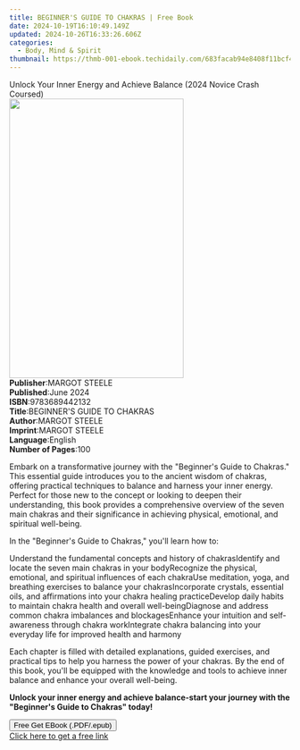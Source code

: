 ```yaml
---
title: BEGINNER'S GUIDE TO CHAKRAS | Free Book
date: 2024-10-19T16:10:49.149Z
updated: 2024-10-26T16:33:26.606Z
categories:
  - Body, Mind & Spirit
thumbnail: https://thmb-001-ebook.techidaily.com/683facab94e8408f11bcf4479cf644acbdaddde310e93a9d06416b2bc382f515.jpg
---
```

<main id="book-container">
  <div class="flex flex-col">
    <div class="book-brief flex-1 py-6 px-4 sm:p-6 md:py-10 md:px-8">
      <!-- brief-->
      <div class="book-brief-main">
        Unlock Your Inner Energy and Achieve Balance (2024 Novice Crash Coursed)
      </div>
    </div>
    <div
      class="book-meta-info flex-1 grid gap-4 col-start-1 col-end-3 row-start-1 sm:mb-6 sm:grid-cols-4 lg:gap-6 lg:col-start-2 lg:row-end-6 lg:row-span-6 lg:mb-0"
    >
      <div
        class="book-meta-info-left place-content-center mt-4 p-4 text-sm leading-6 col-start-2 col-span-2 dark:text-slate-400"
      >
        <img
          class="w-full h-500 object-cover rounded-lg sm:h-255 sm:col-span-2 lg:col-span-full"
          src="https://img-001-ebook.techidaily.com/4406b37f56c2db4574059328db01bd9049f5b2cb3dba9ecd4592a2d3e604c4fd.jpg"
          alt=""
          width="312"
          height="500"
        />
      </div>
      <div
        class="book-meta-info-right mt-2 col-start-1 row-start-2 col-span-3 self-center"
      >
        <!-- meta data  -->
        <div class="flex flex-col px-4 md:px-8">
          <div class="flex-1">
            <strong>Publisher</strong>:<span class="px-2">MARGOT STEELE</span>
          </div>
          <div class="flex-1">
            <strong>Published</strong>:<span class="px-2">June 2024</span>
          </div>
          <div class="flex-1">
            <strong>ISBN</strong>:<span class="px-2">9783689442132</span>
          </div>
          <div class="flex-1">
            <strong>Title</strong>:<span class="px-2"
              >BEGINNER&#39;S GUIDE TO CHAKRAS</span
            >
          </div>
          <div class="flex-1">
            <strong>Author</strong>:<span class="px-2">MARGOT STEELE</span>
          </div>
          <div class="flex-1">
            <strong>Imprint</strong>:<span class="px-2">MARGOT STEELE</span>
          </div>
          <div class="flex-1">
            <strong>Language</strong>:<span class="px-2">English</span>
          </div>
          <div class="flex-1">
            <strong>Number of Pages</strong>:<span class="px-2">100</span>
          </div>
        </div>
      </div>
    </div>
    <div class="book-description flex-1 py-6 px-4 sm:p-6 md:py-10 md:px-8">
      <div class="book-description-main">
        <div accordion-content="" id="description">
          <p>
            Embark on a transformative journey with the "Beginner's Guide to
            Chakras." This essential guide introduces you to the ancient wisdom
            of chakras, offering practical techniques to balance and harness
            your inner energy. Perfect for those new to the concept or looking
            to deepen their understanding, this book provides a comprehensive
            overview of the seven main chakras and their significance in
            achieving physical, emotional, and spiritual well-being.
          </p>
          <p>In the "Beginner's Guide to Chakras," you'll learn how to:</p>
          <span contenteditable="false" class="ql-ui"></span>Understand the
          fundamental concepts and history of chakras<span
            contenteditable="false"
            class="ql-ui"
          ></span
          >Identify and locate the seven main chakras in your body<span
            contenteditable="false"
            class="ql-ui"
          ></span
          >Recognize the physical, emotional, and spiritual influences of each
          chakra<span contenteditable="false" class="ql-ui"></span>Use
          meditation, yoga, and breathing exercises to balance your chakras<span
            contenteditable="false"
            class="ql-ui"
          ></span
          >Incorporate crystals, essential oils, and affirmations into your
          chakra healing practice<span
            contenteditable="false"
            class="ql-ui"
          ></span
          >Develop daily habits to maintain chakra health and overall
          well-being<span contenteditable="false" class="ql-ui"></span>Diagnose
          and address common chakra imbalances and blockages<span
            contenteditable="false"
            class="ql-ui"
          ></span
          >Enhance your intuition and self-awareness through chakra work<span
            contenteditable="false"
            class="ql-ui"
          ></span
          >Integrate chakra balancing into your everyday life for improved
          health and harmony
          <p>
            Each chapter is filled with detailed explanations, guided exercises,
            and practical tips to help you harness the power of your chakras. By
            the end of this book, you'll be equipped with the knowledge and
            tools to achieve inner balance and enhance your overall well-being.
          </p>
          <p>
            <strong
              >Unlock your inner energy and achieve balance-start your journey
              with the "Beginner's Guide to Chakras" today!</strong
            >
          </p>
        </div>
        <div class="accordion-fader"></div>
      </div>
    </div>
    <div class="book-excerpts flex-1 py-6 px-4 sm:p-6 md:py-10 md:px-8"></div>
    <div
      class="book-about-author flex-1 py-6 px-4 sm:p-6 md:py-10 md:px-8"
    ></div>
    <div class="book-free-get flex-1 py-6 px-4 sm:p-6 md:py-10 md:px-8">
      <button
        id="btn-free-get"
        class="bg-blue-500 hover:bg-blue-700 text-white font-bold py-2 px-4 rounded"
      >
        Free Get EBook (.PDF/.epub)
      </button>
      <div id="countdown-display" class="px-2 text-lg mt-2"></div>
      <a
        id="free-link"
        class="hidden bg-blue-500 hover:bg-blue-700 text-white font-bold py-2 px-4 rounded"
        href="https://www.ebooks.com/en-us/book/211387682/beginner-s-guide-to-chakras/margot-steele/"
        target="_blank"
        >Click here to get a free link</a
      >
    </div>
    <script>
      let countdownTime = 0;
      let countdownInterval = null;
      document
        .getElementById('btn-free-get')
        .addEventListener('click', startCountdown);
      function startCountdown() {
        countdownTime = new Date().getTime() + 60000 * 3;
        countdownInterval = setInterval(updateCountdown, 1000);
        document.getElementById('btn-free-get').disabled = true;
        document
          .getElementById('btn-free-get')
          .classList.add('bg-gray-500', 'cursor-not-allowed');
      }
      function updateCountdown() {
        let currentTime = new Date().getTime();
        let timeLeft = countdownTime - currentTime;
        let secondsLeft = Math.floor(timeLeft / 1000);
        document.getElementById('countdown-display').innerHTML =
          `Remaining time: ${secondsLeft} seconds.`;
        if (secondsLeft <= 0) {
          clearInterval(countdownInterval);
          document.getElementById('btn-free-get').classList.add('hidden');
          document.getElementById('free-link').classList.remove('hidden');
          document.getElementById('countdown-display').innerHTML = '';
        }
      }
    </script>
  </div>
</main>

<ins class="adsbygoogle"
      style="display:block"
      data-ad-client="ca-pub-7571918770474297"
      data-ad-slot="8358498916"
      data-ad-format="auto"
      data-full-width-responsive="true"></ins>
    